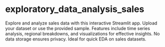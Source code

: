 # exploratory_data_analysis_sales
 Explore and analyze sales data with this interactive Streamlit app. Upload your dataset or use the provided sample. Features include time series analysis, regional breakdowns, and visualizations for effective insights. No data storage ensures privacy. Ideal for quick EDA on sales datasets.
